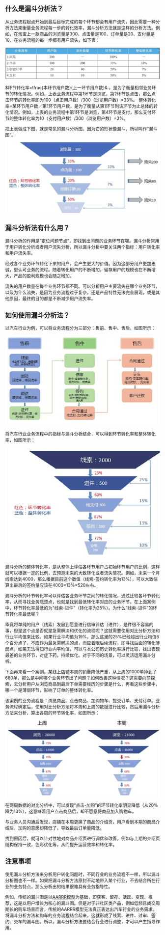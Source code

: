 ## 什么是漏斗分析法？

从业务流程起点开始到最后目标完成的每个环节都会有用户流失，因此需要一种分析方法来衡量业务流程每一步的转化效率，漏斗分析方法就是这样的分析方法。例如，在淘宝上一款商品的浏览量是300、点击量是100、订单量是20、支付量是10，在业务流程的每一步都有用户流失，如下表：

![漏斗分析法-图1](../../images/funnel_analysis_1.png)

$环节转化率=\frac{本环节用户数}{上一环节用户数}& ，是为了衡量相邻业务环节的转化情况。例如，上表业务流程中第1环节是浏览，第2环节是点击，那么点击环节的转化率即为100（点击用户数）/300（浏览用户数）=33%。
整体转化率=某环节用户数／第1环节用户数，是为了衡量从第1环节到该环节为止总体的转化情况。例如，上表的业务流程中第1环节是浏览，第4环节是支付，那么支付环节的整体转化率为10（支付用户数）/300（浏览用户数）=3%。

把上表做成下图，就是常见的漏斗分析图。因为它的形状像漏斗，所以叫作“漏斗图”。

![漏斗分析法-图2](../../images/funnel_analysis_2.png)

## 漏斗分析法有什么用？

漏斗分析的作用是“定位问题节点”，即找到出问题的业务环节在哪。漏斗分析常用于用户转化分析或者用户流失分析，所以漏斗分析中要关注两个指标：用户转化率和用户流失率。

经过各个业务环节转化下来的用户，会产生更大的价值。因为这部分用户更加忠诚，更认可业务的流程。随着转化用户的不断增加，留存用户的规模也在不断增大，产品的盈利规模也会随之增加。

流失的用户数量在每个业务环节都不同。可以分析用户主要流失在哪个业务环节，以及为什么流失，是因为业务流程过于复杂，还是产品特性无法完全展现，或是其他原因，最终的目的都是不断减少用户流失率。

## 如何使用漏斗分析法？

以汽车行业为例，可以将业务流程分为三部分：售前、售中、售后，如图所示：

![漏斗分析法-图3](../../images/funnel_analysis_3.png)

将汽车行业业务流程中的指标与漏斗分析结合，可以得到环节转化率和整体转化率，如图所示：

![漏斗分析法-图4](../../images/funnel_analysis_4.png)

漏斗分析的整体转化率，是从整体上评估各环节用户占初始环节用户的比例，这样就可以根据一定的比例，去预测未来的大致转化或者流失情况。例如，未来一个月线索达到4000，那么根据目前这个数值（线索-签约转化率为13%），可以大致估算出最后的签约量应该在4000×13%=520左右。

漏斗分析的环节转化率可以评估各业务环节之间的转化情况，通过比较各环节转化率，从而寻找业务瓶颈点，也就是找到最低转化率对应的业务环节。在上面案例中，环节转化率最低的为“线索-进件”（转化率为25%）。为什么“线索-进件”的环节转化率最低呢？

毕竟将单纯的用户（线索）发展到愿意进行信审评估（进件），是件很不容易的事，但是这个点是否就是急需解决和优化的流程呢？这就需要使用对比分析方法和行业平均值来比较。如果行业平均值为19%，那么这里的25%已经超出行业均值6个百分点了，不应作为最急需解决的点，而应着眼后续流程，即寻找后面的转化薄弱点。如果无法得知行业内平均值，可以与本公司历史转化率进行比较，找出表现最差的业务环节，对症下药，持续优化。对于不同的场景，可以灵活运用漏斗分析。

下面再来看一个案例。某线上店铺本周的销量降低严重，从上周的1000单掉到了680单，那么是中间哪个业务环节出了问题？如何改善这种情况？这需要向前探索，去分析用户从浏览商品到最后下单需要经历的步骤是什么，再看这些步骤中，哪一个是薄弱环节，影响了订单的整体转化率。

该案例的业务流程是：浏览商品、点击商品、加购物车、提交订单、支付订单。业务流程确定后，使用对比分析方法将本周和上周的数据进行比较，然后用漏斗分析方法来分析，算出各周的环节转化率，如图所示：

![漏斗分析法-图5](../../images/funnel_analysis_5.png)

在两周数据的对比分析中，可以发现“点击-加购”的环节转化率明显降低（从20%降为13%），这意味着用户点击商品后，却不愿意将商品加入购物车。

与业务人员沟通后发现，店铺在本周更换了商品的介绍页，用户看到本期的商品介绍后，加购的意愿却降低了，导致最后订单量降低。

找到原因后，就可以针对性地对商品介绍页进行调优和改善，例如与上期的介绍页结构保持一致，色彩优化等，从而提升运营效率和转化率。

## 注意事项

使用漏斗分析方法来分析用户转化问题时，不同行业的业务流程不一样，所以漏斗分析图也不一样。如果把漏斗分析方法原封不动地带入某个行业，不去结合所在行业的业务特点，那么分析出的结果很难具有业务指导性。

例如，传统的漏斗图是以[AARRR模型](https://github.com/likuli/data-analysis-learning/blob/main/docs/analysis_method/10_aarrr_analysis.md)为基础，即获客、留存、活跃、变现、推荐，这是以用户增长为核心的漏斗图。但是对于非社区类产品，例如低频且成交周期长的购车场景而言，传统的AARRR模型无法真正表达出汽车行业的业务需求。将漏斗分析方法和购车的业务流程结合起来，这就形成了线索、进件、过审、签约、交车的漏斗图。所以，漏斗分析方法要结合行业进行调整，才可以产生指导作用。